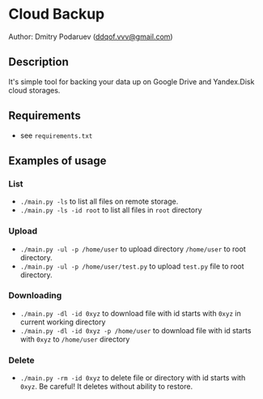 # Cloud Backup

Author: Dmitry Podaruev (ddqof.vvv@gmail.com)

## Description

It's simple tool for backing your data up on Google Drive and Yandex.Disk cloud storages.

## Requirements

* see `requirements.txt`

## Examples of usage

### List
* `./main.py -ls` to list all files on remote storage.
* `./main.py -ls -id root` to list all files in `root` directory

### Upload
* `./main.py -ul -p /home/user` to upload directory `/home/user` to root directory.
* `./main.py -ul -p /home/user/test.py` to upload `test.py` file to root directory.

### Downloading
* `./main.py -dl -id 0xyz` to download file with id starts with `0xyz` in current working directory
* `./main.py -dl -id 0xyz -p /home/user` to download file with id starts with `0xyz` to `/home/user` directory

### Delete
* `./main.py -rm -id 0xyz` to delete file or directory with id starts with `0xyz`. Be careful! It deletes without ability to restore.
